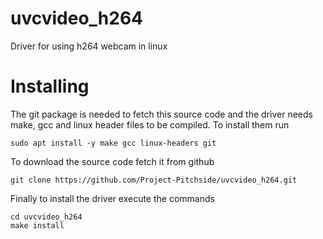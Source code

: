 # uvcvideo_h264
Driver for using h264 webcam in linux

# Installing

The git package is needed to fetch this source code and the driver needs make, gcc and linux header files to be compiled. To install them run 

```
sudo apt install -y make gcc linux-headers git
```

To download the source code fetch it from github

```
git clone https://github.com/Project-Pitchside/uvcvideo_h264.git
```

Finally to install the driver execute the commands

```
cd uvcvideo_h264
make install
```

